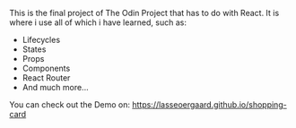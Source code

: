 This is the final project of The Odin Project that has to do with React.
It is where i use all of which i have learned, such as:
- Lifecycles
- States
- Props
- Components
- React Router
- And much more...

You can check out the Demo on: https://lasseoergaard.github.io/shopping-card
